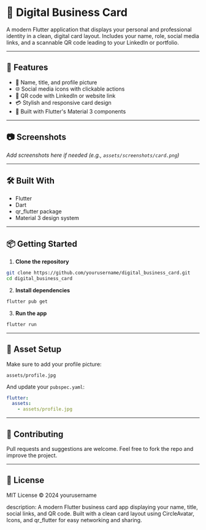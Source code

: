 # 💼 Digital Business Card

A modern Flutter application that displays your personal and professional identity in a clean, digital card layout. Includes your name, role, social media links, and a scannable QR code leading to your LinkedIn or portfolio.

---

## 🚀 Features

- 👤 Name, title, and profile picture  
- 🌐 Social media icons with clickable actions  
- 🔲 QR code with LinkedIn or website link  
- 💳 Stylish and responsive card design  
- 📱 Built with Flutter's Material 3 components

---

## 📷 Screenshots

_Add screenshots here if needed (e.g., `assets/screenshots/card.png`)_

---

## 🛠 Built With

- Flutter  
- Dart  
- qr_flutter package  
- Material 3 design system

---

## 📦 Getting Started

1. **Clone the repository**

```bash
git clone https://github.com/yourusername/digital_business_card.git
cd digital_business_card
```

2. **Install dependencies**

```bash
flutter pub get
```

3. **Run the app**

```bash
flutter run
```

---

## 📁 Asset Setup

Make sure to add your profile picture:

```
assets/profile.jpg
```

And update your `pubspec.yaml`:

```yaml
flutter:
  assets:
    - assets/profile.jpg
```

---

## 🤝 Contributing

Pull requests and suggestions are welcome. Feel free to fork the repo and improve the project.

---

## 📄 License

MIT License © 2024 yourusername


description: A modern Flutter business card app displaying your name, title, social links, and QR code. Built with a clean card layout using CircleAvatar, Icons, and qr_flutter for easy networking and sharing.